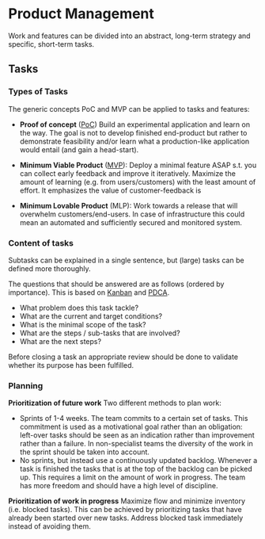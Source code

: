 # Product Management

Work and features can be divided into an abstract, long-term strategy and specific, short-term tasks.

## Tasks

### Types of Tasks

The generic concepts PoC and MVP can be applied to tasks and features:

- **Proof of concept** ([PoC](https://en.wikipedia.org/wiki/Proof_of_concept))
    Build an experimental application and learn on the way. The goal is not to develop finished end-product but rather to demonstrate feasibility and/or learn what a production-like application would entail (and gain a head-start).

- **Minimum Viable Product** ([MVP](https://en.wikipedia.org/wiki/Minimum_viable_product)): 
    Deploy a minimal feature ASAP s.t. you can collect early feedback and improve it iteratively. Maximize the amount of learning (e.g. from users/customers) with the least amount of effort. It emphasizes the value of customer-feedback is 
- **Minimum Lovable Product** (MLP): 
    Work towards a release that will overwhelm customers/end-users. In case of infrastructure this could mean an automated and sufficiently secured and monitored system.



### Content of tasks

Subtasks can be explained in a single sentence, but (large) tasks can be defined more thoroughly.

The questions that should be answered are as follows (ordered by importance). This is based on [Kanban](https://en.wikipedia.org/wiki/Kanban) and [PDCA](https://en.wikipedia.org/wiki/PDCA).

- What problem does this task tackle?
- What are the current and target conditions?
- What is the minimal scope of the task?
- What are the steps / sub-tasks that are involved?
- What are the next steps?

Before closing a task an appropriate review should be done to validate whether its purpose has been fulfilled.



### Planning

**Prioritization of future work**
Two different methods to plan work:

- Sprints of 1-4 weeks. The team commits to a certain set of tasks. This commitment is used as a motivational goal rather than an obligation: left-over tasks should be seen as an indication rather than improvement rather than a failure. In non-specialist teams the diversity of the work in the sprint should be taken into account.
- No sprints, but instead use a continuously updated backlog. Whenever a task is finished the tasks that is at the top of the backlog can be picked up. This requires a limit on the amount of work in progress. The team has more freedom and should have a high level of discipline.

**Prioritization of work in progress**
Maximize flow and minimize inventory (i.e. blocked tasks). This can be achieved by prioritizing tasks that have already been started over new tasks. Address blocked task immediately instead of avoiding them.

